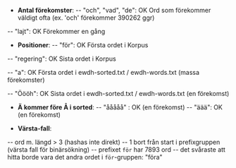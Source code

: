 - __Antal förekomster__:
-- "och", "vad", "de":          OK
Ord som förekommer väldigt ofta (ex. 'och' förekommer 390262 ggr)

-- "lajt":                      OK
Förekommer en gång

- __Positioner__:
-- "för":                       OK
Första ordet i Korpus

-- "regering":                  OK
Sista ordet i Korpus

-- "a":                         OK
Första ordet i ewdh-sorted.txt / ewdh-words.txt (massa förekomster)

-- "Öööh":                      OK
Sista ordet i ewdh-sorted.txt / ewdh-words.txt (en förekomst)


- __Ä kommer före Å i sorted__:
-- "ååååå" :                    OK 
(en förekomst)
-- "äää":                       OK
(en förekomst)


- __Värsta-fall__:

-- ord m. längd > 3 (hashas inte direkt)
-- 1 bort från start i prefixgruppen (värsta fall för binärsökning)
-- prefixet `för` har 7893 ord
-- det svåraste att hitta borde vara det andra ordet i `för`-gruppen: "föra"








